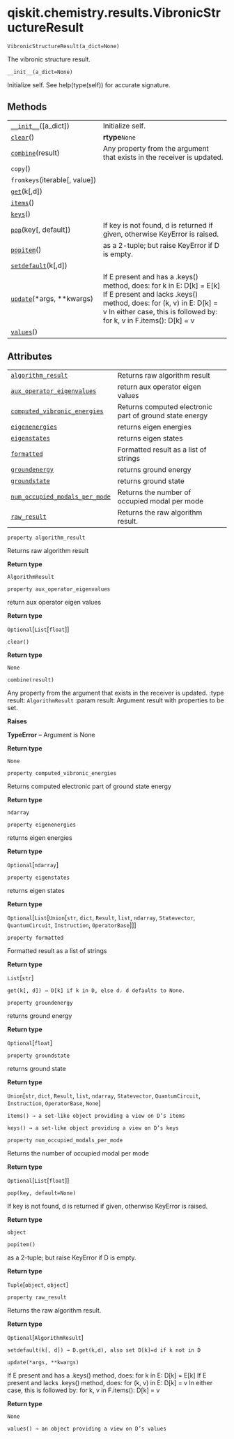 # qiskit.chemistry.results.VibronicStructureResult

<span id="undefined" />

`VibronicStructureResult(a_dict=None)`

The vibronic structure result.

<span id="undefined" />

`__init__(a_dict=None)`

Initialize self. See help(type(self)) for accurate signature.

## Methods

|                                                                                                                                                    |                                                                                                                                                                                                                      |
| -------------------------------------------------------------------------------------------------------------------------------------------------- | -------------------------------------------------------------------------------------------------------------------------------------------------------------------------------------------------------------------- |
| [`__init__`](#qiskit.chemistry.results.VibronicStructureResult.__init__ "qiskit.chemistry.results.VibronicStructureResult.__init__")(\[a\_dict])   | Initialize self.                                                                                                                                                                                                     |
| [`clear`](#qiskit.chemistry.results.VibronicStructureResult.clear "qiskit.chemistry.results.VibronicStructureResult.clear")()                      | **rtype**`None`                                                                                                                                                                                                      |
| [`combine`](#qiskit.chemistry.results.VibronicStructureResult.combine "qiskit.chemistry.results.VibronicStructureResult.combine")(result)          | Any property from the argument that exists in the receiver is updated.                                                                                                                                               |
| `copy`()                                                                                                                                           |                                                                                                                                                                                                                      |
| `fromkeys`(iterable\[, value])                                                                                                                     |                                                                                                                                                                                                                      |
| [`get`](#qiskit.chemistry.results.VibronicStructureResult.get "qiskit.chemistry.results.VibronicStructureResult.get")(k\[,d])                      |                                                                                                                                                                                                                      |
| [`items`](#qiskit.chemistry.results.VibronicStructureResult.items "qiskit.chemistry.results.VibronicStructureResult.items")()                      |                                                                                                                                                                                                                      |
| [`keys`](#qiskit.chemistry.results.VibronicStructureResult.keys "qiskit.chemistry.results.VibronicStructureResult.keys")()                         |                                                                                                                                                                                                                      |
| [`pop`](#qiskit.chemistry.results.VibronicStructureResult.pop "qiskit.chemistry.results.VibronicStructureResult.pop")(key\[, default])             | If key is not found, d is returned if given, otherwise KeyError is raised.                                                                                                                                           |
| [`popitem`](#qiskit.chemistry.results.VibronicStructureResult.popitem "qiskit.chemistry.results.VibronicStructureResult.popitem")()                | as a 2-tuple; but raise KeyError if D is empty.                                                                                                                                                                      |
| [`setdefault`](#qiskit.chemistry.results.VibronicStructureResult.setdefault "qiskit.chemistry.results.VibronicStructureResult.setdefault")(k\[,d]) |                                                                                                                                                                                                                      |
| [`update`](#qiskit.chemistry.results.VibronicStructureResult.update "qiskit.chemistry.results.VibronicStructureResult.update")(\*args, \*\*kwargs) | If E present and has a .keys() method, does: for k in E: D\[k] = E\[k] If E present and lacks .keys() method, does: for (k, v) in E: D\[k] = v In either case, this is followed by: for k, v in F.items(): D\[k] = v |
| [`values`](#qiskit.chemistry.results.VibronicStructureResult.values "qiskit.chemistry.results.VibronicStructureResult.values")()                   |                                                                                                                                                                                                                      |

## Attributes

|                                                                                                                                                                                                  |                                                         |
| ------------------------------------------------------------------------------------------------------------------------------------------------------------------------------------------------ | ------------------------------------------------------- |
| [`algorithm_result`](#qiskit.chemistry.results.VibronicStructureResult.algorithm_result "qiskit.chemistry.results.VibronicStructureResult.algorithm_result")                                     | Returns raw algorithm result                            |
| [`aux_operator_eigenvalues`](#qiskit.chemistry.results.VibronicStructureResult.aux_operator_eigenvalues "qiskit.chemistry.results.VibronicStructureResult.aux_operator_eigenvalues")             | return aux operator eigen values                        |
| [`computed_vibronic_energies`](#qiskit.chemistry.results.VibronicStructureResult.computed_vibronic_energies "qiskit.chemistry.results.VibronicStructureResult.computed_vibronic_energies")       | Returns computed electronic part of ground state energy |
| [`eigenenergies`](#qiskit.chemistry.results.VibronicStructureResult.eigenenergies "qiskit.chemistry.results.VibronicStructureResult.eigenenergies")                                              | returns eigen energies                                  |
| [`eigenstates`](#qiskit.chemistry.results.VibronicStructureResult.eigenstates "qiskit.chemistry.results.VibronicStructureResult.eigenstates")                                                    | returns eigen states                                    |
| [`formatted`](#qiskit.chemistry.results.VibronicStructureResult.formatted "qiskit.chemistry.results.VibronicStructureResult.formatted")                                                          | Formatted result as a list of strings                   |
| [`groundenergy`](#qiskit.chemistry.results.VibronicStructureResult.groundenergy "qiskit.chemistry.results.VibronicStructureResult.groundenergy")                                                 | returns ground energy                                   |
| [`groundstate`](#qiskit.chemistry.results.VibronicStructureResult.groundstate "qiskit.chemistry.results.VibronicStructureResult.groundstate")                                                    | returns ground state                                    |
| [`num_occupied_modals_per_mode`](#qiskit.chemistry.results.VibronicStructureResult.num_occupied_modals_per_mode "qiskit.chemistry.results.VibronicStructureResult.num_occupied_modals_per_mode") | Returns the number of occupied modal per mode           |
| [`raw_result`](#qiskit.chemistry.results.VibronicStructureResult.raw_result "qiskit.chemistry.results.VibronicStructureResult.raw_result")                                                       | Returns the raw algorithm result.                       |

<span id="undefined" />

`property algorithm_result`

Returns raw algorithm result

**Return type**

`AlgorithmResult`

<span id="undefined" />

`property aux_operator_eigenvalues`

return aux operator eigen values

**Return type**

`Optional`\[`List`\[`float`]]

<span id="undefined" />

`clear()`

**Return type**

`None`

<span id="undefined" />

`combine(result)`

Any property from the argument that exists in the receiver is updated. :type result: `AlgorithmResult` :param result: Argument result with properties to be set.

**Raises**

**TypeError** – Argument is None

**Return type**

`None`

<span id="undefined" />

`property computed_vibronic_energies`

Returns computed electronic part of ground state energy

**Return type**

`ndarray`

<span id="undefined" />

`property eigenenergies`

returns eigen energies

**Return type**

`Optional`\[`ndarray`]

<span id="undefined" />

`property eigenstates`

returns eigen states

**Return type**

`Optional`\[`List`\[`Union`\[`str`, `dict`, `Result`, `list`, `ndarray`, `Statevector`, `QuantumCircuit`, `Instruction`, `OperatorBase`]]]

<span id="undefined" />

`property formatted`

Formatted result as a list of strings

**Return type**

`List`\[`str`]

<span id="undefined" />

`get(k[, d]) → D[k] if k in D, else d. d defaults to None.`

<span id="undefined" />

`property groundenergy`

returns ground energy

**Return type**

`Optional`\[`float`]

<span id="undefined" />

`property groundstate`

returns ground state

**Return type**

`Union`\[`str`, `dict`, `Result`, `list`, `ndarray`, `Statevector`, `QuantumCircuit`, `Instruction`, `OperatorBase`, `None`]

<span id="undefined" />

`items() → a set-like object providing a view on D’s items`

<span id="undefined" />

`keys() → a set-like object providing a view on D’s keys`

<span id="undefined" />

`property num_occupied_modals_per_mode`

Returns the number of occupied modal per mode

**Return type**

`Optional`\[`List`\[`float`]]

<span id="undefined" />

`pop(key, default=None)`

If key is not found, d is returned if given, otherwise KeyError is raised.

**Return type**

`object`

<span id="undefined" />

`popitem()`

as a 2-tuple; but raise KeyError if D is empty.

**Return type**

`Tuple`\[`object`, `object`]

<span id="undefined" />

`property raw_result`

Returns the raw algorithm result.

**Return type**

`Optional`\[`AlgorithmResult`]

<span id="undefined" />

`setdefault(k[, d]) → D.get(k,d), also set D[k]=d if k not in D`

<span id="undefined" />

`update(*args, **kwargs)`

If E present and has a .keys() method, does: for k in E: D\[k] = E\[k] If E present and lacks .keys() method, does: for (k, v) in E: D\[k] = v In either case, this is followed by: for k, v in F.items(): D\[k] = v

**Return type**

`None`

<span id="undefined" />

`values() → an object providing a view on D’s values`
